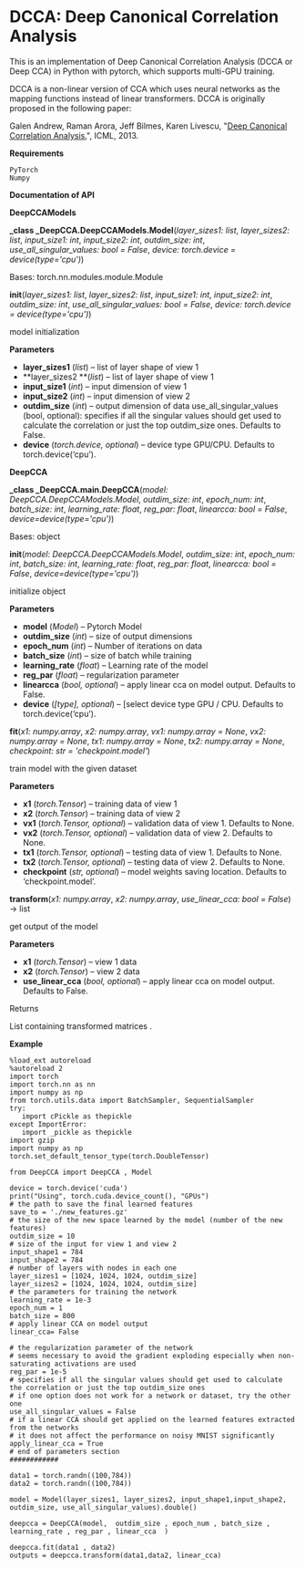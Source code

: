 
# **DCCA: Deep Canonical Correlation Analysis**

This is an implementation of Deep Canonical Correlation Analysis (DCCA or Deep CCA) in Python with pytorch, which supports multi-GPU training.

DCCA is a non-linear version of CCA which uses neural networks as the mapping functions instead of linear transformers. DCCA is originally proposed in the following paper:

Galen Andrew, Raman Arora, Jeff Bilmes, Karen Livescu, "[Deep Canonical Correlation Analysis.](http://www.jmlr.org/proceedings/papers/v28/andrew13.pdf)", ICML, 2013.

**Requirements**
```
PyTorch
Numpy
```
**Documentation of API**

**DeepCCAModels**

**_class _DeepCCA.DeepCCAModels.Model**(_layer_sizes1: list_, _layer_sizes2: list_, _input_size1: int_, _input_size2: int_, _outdim_size: int_, _use_all_singular_values: bool = False_, _device: torch.device = device(type='cpu')_)

Bases: torch.nn.modules.module.Module

**__init__**(_layer_sizes1: list_, _layer_sizes2: list_, _input_size1: int_, _input_size2: int_, _outdim_size: int_, _use_all_singular_values: bool = False_, _device: torch.device = device(type='cpu')_)

model initialization

**Parameters**



*   **layer_sizes1** (_list_) – list of layer shape of view 1
*   **layer_sizes2 **(_list_) – list of layer shape of view 1
*   **input_size1** (_int_) – input dimension of view 1
*   **input_size2** (_int_) – input dimension of view 2
*   **outdim_size** (_int_) – output dimension of data use_all_singular_values (bool, optional): specifies if all the singular values should get used to calculate the correlation or just the top outdim_size ones. Defaults to False.
*   **device** (_torch.device, optional_) – device type GPU/CPU. Defaults to torch.device(‘cpu’).

**DeepCCA**

**_class _DeepCCA.main.DeepCCA**(_model: DeepCCA.DeepCCAModels.Model_, _outdim_size: int_, _epoch_num: int_, _batch_size: int_, _learning_rate: float_, _reg_par: float_, _linearcca: bool = False_, _device=device(type='cpu')_)

Bases: object

**__init__**(_model: DeepCCA.DeepCCAModels.Model_, _outdim_size: int_, _epoch_num: int_, _batch_size: int_, _learning_rate: float_, _reg_par: float_, _linearcca: bool = False_, _device=device(type='cpu')_)

initialize object

**Parameters**



*   **model** (_Model_) – Pytorch Model
*   **outdim_size** (_int_) – size of output dimensions
*   **epoch_num** (_int_) – Number of iterations on data
*   **batch_size** (_int_) – size of batch while training
*   **learning_rate** (_float_) – Learning rate of the model
*   **reg_par** (_float_) – regularization parameter
*   **linearcca** (_bool, optional_) – apply linear cca on model output. Defaults to False.
*   **device** (_[type], optional_) – [select device type GPU / CPU. Defaults to torch.device(‘cpu’).

**fit**(_x1: numpy.array_, _x2: numpy.array_, _vx1: numpy.array = None_, _vx2: numpy.array = None_, _tx1: numpy.array = None_, _tx2: numpy.array = None_, _checkpoint: str = 'checkpoint.model'_)

train model with the given dataset

**Parameters**



*   **x1** (_torch.Tensor_) – training data of view 1
*   **x2** (_torch.Tensor_) – training data of view 2
*   **vx1** (_torch.Tensor, optional_) – validation data of view 1. Defaults to None.
*   **vx2** (_torch.Tensor, optional_) – validation data of view 2. Defaults to None.
*   **tx1** (_torch.Tensor, optional_) – testing data of view 1. Defaults to None.
*   **tx2** (_torch.Tensor, optional_) – testing data of view 2. Defaults to None.
*   **checkpoint** (_str, optional_) – model weights saving location. Defaults to ‘checkpoint.model’.

**transform**(_x1: numpy.array_, _x2: numpy.array_, _use_linear_cca: bool = False_) → list

get output of the model

**Parameters**



*   **x1** (_torch.Tensor_) – view 1 data
*   **x2** (_torch.Tensor_) – view 2 data
*   **use_linear_cca** (_bool, optional_) – apply linear cca on model output. Defaults to False.

Returns

List containing transformed matrices .



**Example**


```
%load_ext autoreload
%autoreload 2
import torch
import torch.nn as nn
import numpy as np
from torch.utils.data import BatchSampler, SequentialSampler
try:
   import cPickle as thepickle
except ImportError:
   import _pickle as thepickle
import gzip
import numpy as np
torch.set_default_tensor_type(torch.DoubleTensor)

from DeepCCA import DeepCCA , Model

device = torch.device('cuda')
print("Using", torch.cuda.device_count(), "GPUs")
# the path to save the final learned features
save_to = './new_features.gz'
# the size of the new space learned by the model (number of the new features)
outdim_size = 10
# size of the input for view 1 and view 2
input_shape1 = 784
input_shape2 = 784
# number of layers with nodes in each one
layer_sizes1 = [1024, 1024, 1024, outdim_size]
layer_sizes2 = [1024, 1024, 1024, outdim_size]
# the parameters for training the network
learning_rate = 1e-3
epoch_num = 1
batch_size = 800
# apply linear CCA on model output
linear_cca= False

# the regularization parameter of the network
# seems necessary to avoid the gradient exploding especially when non-saturating activations are used
reg_par = 1e-5
# specifies if all the singular values should get used to calculate the correlation or just the top outdim_size ones
# if one option does not work for a network or dataset, try the other one
use_all_singular_values = False
# if a linear CCA should get applied on the learned features extracted from the networks
# it does not affect the performance on noisy MNIST significantly
apply_linear_cca = True
# end of parameters section
############

data1 = torch.randn((100,784))
data2 = torch.randn((100,784))

model = Model(layer_sizes1, layer_sizes2, input_shape1,input_shape2, outdim_size, use_all_singular_values).double()

deepcca = DeepCCA(model,  outdim_size , epoch_num , batch_size , learning_rate , reg_par , linear_cca  )

deepcca.fit(data1 , data2)
outputs = deepcca.transform(data1,data2, linear_cca)
```



